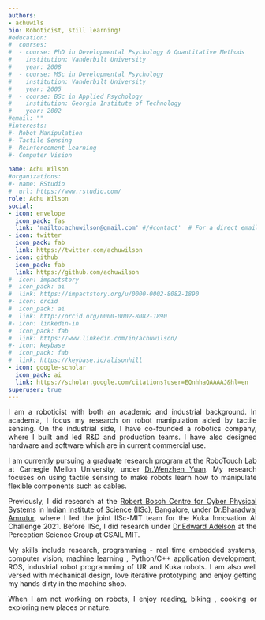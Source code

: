 ```yaml
---
authors:
- achuwils
bio: Roboticist, still learning!
#education:
#  courses:
#  - course: PhD in Developmental Psychology & Quantitative Methods
#    institution: Vanderbilt University
#    year: 2008
#  - course: MSc in Developmental Psychology
#    institution: Vanderbilt University
#    year: 2005
#  - course: BSc in Applied Psychology
#    institution: Georgia Institute of Technology
#    year: 2002
#email: ""
#interests:
#- Robot Manipulation
#- Tactile Sensing
#- Reinforcement Learning
#- Computer Vision

name: Achu Wilson
#organizations:
#- name: RStudio
#  url: https://www.rstudio.com/
role: Achu Wilson
social:
- icon: envelope
  icon_pack: fas
  link: 'mailto:achuwilson@gmail.com' #/#contact'  # For a direct email link, use "mailto:test@example.org".
- icon: twitter
  icon_pack: fab
  link: https://twitter.com/achuwilson
- icon: github
  icon_pack: fab
  link: https://github.com/achuwilson
#- icon: impactstory
#  icon_pack: ai
#  link: https://impactstory.org/u/0000-0002-8082-1890
#- icon: orcid
#  icon_pack: ai
#  link: http://orcid.org/0000-0002-8082-1890
#- icon: linkedin-in
#  icon_pack: fab
#  link: https://www.linkedin.com/in/achuwilson/
#- icon: keybase
#  icon_pack: fab
#  link: https://keybase.io/alisonhill
- icon: google-scholar
  icon_pack: ai
  link: https://scholar.google.com/citations?user=EQnhhaQAAAAJ&hl=en
superuser: true
---
```


<DIV align="justify">

I am a roboticist with both an academic and industrial background. In  academia, I focus my research on robot manipulation aided by tactile sensing.  On the industrial side, I have co-founded a  robotics company, where I built and led R&D and  production teams. I have also designed hardware and software which are  in current commercial use.

I am currently pursuing a graduate research program at the RoboTouch Lab at Carnegie Mellon University, under [Dr.Wenzhen Yuan](https://www.ri.cmu.edu/ri-faculty/wenzhen-yuan/). My research focuses on using tactile sensing to make robots learn how to manipulate flexible components such as cables.

Previously, I did research at the [Robert Bosch Centre for Cyber Physical Systems](https://cps.iisc.ac.in/) in [Indian Institute of Science (IISc)](https://iisc.ac.in/), Bangalore, under [Dr.Bharadwaj Amrutur](https://aml.ece.iisc.ac.in/index.php/Bharadwaj_Amrutur), where I led the joint IISc-MIT team for the Kuka Innovation AI Challenge 2021. Before IISc, I did research under [Dr.Edward Adelson](http://persci.mit.edu/people/adelson) at the Perception Science Group at CSAIL MIT.

My skills include research, programming - real time embedded systems, computer vision, machine learning , Python/C++ application development, ROS, industrial robot programming of UR and Kuka robots. I am also well versed with mechanical design, love iterative prototyping and enjoy getting my hands dirty in the machine shop.

When I am not working on robots, I enjoy reading, biking , cooking or exploring new places or nature.
</DIV>

